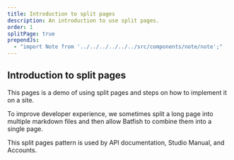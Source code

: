 ```yaml
---
title: Introduction to split pages
description: An introduction to use split pages.
order: 1
splitPage: true
prependJs:
  - "import Note from '../../../../../../src/components/note/note';"
---
```


## Introduction to split pages

This pages is a demo of using split pages and steps on how to implement it on a site.

To improve developer experience, we sometimes split a long page into multiple markdown files and then allow Batfish to combine them into a single page.

This split pages pattern is used by API documentation, Studio Manual, and Accounts.
